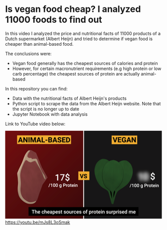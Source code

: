 # Is vegan food cheap? I analyzed 11000 foods to find out

In this video I analyzed the price and nutritional facts of 11000 products of a Dutch supermarket (Albert Heijn) and tried to determine if vegan food is cheaper than animal-based food.

The conclusions were:
* Vegan food generally has the cheapest sources of calories and protein
* However, for certain macronutrient requirements (e.g high protein or low carb percentage) the cheapest sources of protein are actually animal-based

In this repository you can find:
* Data with the nutritional facts of Albert Heijn's products
* Python script to scrape the data from the Albert Heijn website. Note that the script is no longer up to date
* Jupyter Notebook with data analysis

Link to YouTube video below:

[![](images/Thumbnail.png)](https://youtu.be/mJs8L3oSmak)
https://youtu.be/mJs8L3oSmak


